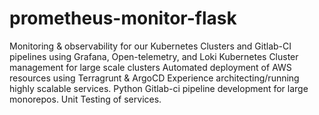 # prometheus-monitor-flask

Monitoring & observability for our Kubernetes Clusters and Gitlab-CI pipelines using Grafana, Open-telemetry, and Loki
Kubernetes Cluster management for large scale clusters
Automated deployment of AWS resources using Terragrunt & ArgoCD
Experience architecting/running highly scalable services.
Python
Gitlab-ci pipeline development for large monorepos. 
Unit Testing of services.